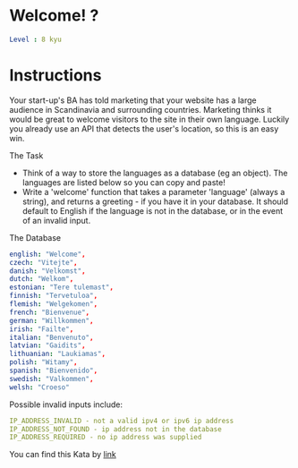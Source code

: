 # Welcome! ?

```yaml
Level : 8 kyu
```


# Instructions
Your start-up's BA has told marketing that your website has a large audience in Scandinavia and surrounding countries. Marketing thinks it would be great to welcome visitors to the site in their own language. Luckily you already use an API that detects the user's location, so this is an easy win.

The Task
- Think of a way to store the languages as a database (eg an object). The languages are listed below so you can copy and paste!
- Write a 'welcome' function that takes a parameter 'language' (always a string), and returns a greeting - if you have it in your database. It should default to English if the language is not in the database, or in the event of an invalid input.

The Database

```yaml
english: "Welcome",
czech: "Vitejte",
danish: "Velkomst",
dutch: "Welkom",
estonian: "Tere tulemast",
finnish: "Tervetuloa",
flemish: "Welgekomen",
french: "Bienvenue",
german: "Willkommen",
irish: "Failte",
italian: "Benvenuto",
latvian: "Gaidits",
lithuanian: "Laukiamas",
polish: "Witamy",
spanish: "Bienvenido",
swedish: "Valkommen",
welsh: "Croeso"
```

Possible invalid inputs include:

```yaml
IP_ADDRESS_INVALID - not a valid ipv4 or ipv6 ip address
IP_ADDRESS_NOT_FOUND - ip address not in the database
IP_ADDRESS_REQUIRED - no ip address was supplied
```

You can find this Kata by [link](https://www.codewars.com/kata/577ff15ad648a14b780000e7/train/java)